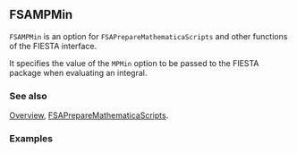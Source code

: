 ```mathematica
 
```

## FSAMPMin

`FSAMPMin` is an option for `FSAPrepareMathematicaScripts` and other functions of the FIESTA interface.

It specifies the value of the `MPMin` option to be passed to the FIESTA package when evaluating an integral.

### See also

[Overview](Extra/FeynHelpers.md), [FSAPrepareMathematicaScripts](FSAPrepareMathematicaScripts.md).

### Examples